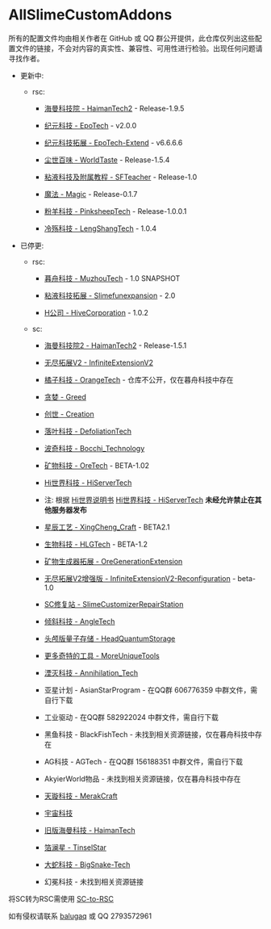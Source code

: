 # AllSlimeCustomAddons

所有的配置文件均由相关作者在 GitHub 或 QQ 群公开提供，此仓库仅列出这些配置文件的链接，不会对内容的真实性、兼容性、可用性进行检验。出现任何问题请寻找作者。

- 更新中:

  - rsc:
    - [海曼科技院 - HaimanTech2](https://github.com/haiman233/HaimanTech2) - Release-1.9.5

    - [纪元科技 - EpoTech](https://github.com/Jump9527/SlimeFun-RSC-EpoTech) - v2.0.0
   
    - [纪元科技拓展 - EpoTech-Extend](https://github.com/pinksheepYTG/EpoTech-Extend) - v6.6.6.6

    - [尘世百味 - WorldTaste](https://github.com/haiman233/WorldTaste) - Release-1.5.4

    - [粘液科技及附属教程 - SFTeacher](https://github.com/haiman233/SFTeacher) - Release-1.0

    - [魔法 - Magic](https://github.com/Yomicer/Magic_RSC) - Release-0.1.7

    - [粉羊科技 - PinksheepTech](https://github.com/pinksheepYTG/PinksheepTech) - Release-1.0.0.1
   
    - [冷殇科技 - LengShangTech](https://github.com/lengshang666/LengShangTech) - 1.0.4

- 已停更:

  - rsc:

    - [暮舟科技 - MuzhouTech](https://github.com/balugaq/MuzhouTech) - 1.0 SNAPSHOT

    - [粘液科技拓展 - Slimefunexpansion](https://github.com/ytdd9527/rsc-Slimefunexpansion) - 2.0

    - [H公司 - HiveCorporation](https://github.com/1368139692/HiveCorporation/releases/tag/1.0.2) - 1.0.2

  - sc:

    - [海曼科技院2 - HaimanTech2](https://github.com/haiman233/HaimanTech2) - Release-1.5.1

    - [无尽拓展V2 - InfiniteExtensionV2](https://github.com/HuoSJ7820/InfiniteExtensionV2)

    - [橘子科技 - OrangeTech](https://github.com/duoduojuzi/OrangeTech) - 仓库不公开，仅在暮舟科技中存在

    - [贪婪 - Greed](https://github.com/HuoSJ7820/GreedAndCreation/tree/main/Greed/SlimeCustomizer)

    - [创世 - Creation](https://github.com/HuoSJ7820/GreedAndCreation/tree/main/Creation/SlimeCustomizer)

    - [落叶科技 - DefoliationTech](https://github.com/LuoYe5555/DefoLiationTech)
  
    - [波奇科技 - Bocchi_Technology](https://github.com/bocchiyigexu/Bocchi_Technology)

    - [矿物科技 - OreTech](https://github.com/HiTech0926/SC-OreTech) - BETA-1.02

    - [Hi世界科技 - HiServerTech](https://github.com/HiTech0926/HiServerTech-SlimeCustomizer)

    - 注: 根据 [Hi世界说明书](https://github.com/HiTech0926/HiServerTech-SlimeCustomizer/blob/main/items.yml#L10) [Hi世界科技 - HiServerTech](https://github.com/HiTech0926/HiServerTech-SlimeCustomizer) **未经允许禁止在其他服务器发布**

    - [星辰工艺 - XingCheng_Craft](https://github.com/fengxiangQAQ/XingCheng_Craft) - BETA2.1

    - [生物科技 - HLGTech](https://github.com/bocchiyigexu/SHENGWUTECH) - BETA-1.2

    - [矿物生成器拓展 - OreGenerationExtension](https://github.com/HuoSJ7820/OreGenerationAndExtension/tree/main/SlimeCustomizer)

    - [无尽拓展V2增强版 -  InfiniteExtensionV2-Reconfiguration](https://github.com/LuoYe5555/InfiniteExtensionV2-Reconfiguration) - beta-1.0

    - [SC修复站 - SlimeCustomizerRepairStation](https://github.com/HuoSJ7820/SlimeCustomizerRepairStation)

    - [倾斜科技 - AngleTech](https://github.com/1368139692/AngleTech)

    - [头颅版量子存储 - HeadQuantumStorage](https://github.com/HuoSJ7820/HeadQuantumStorage)

    - [更多奇特的工具 - MoreUniqueTools](https://github.com/HuoSJ7820/MoreUniqueTools)
    - [湮灭科技 - Annihilation_Tech](https://github.com/Assisanter138/Annihilation_Tech)

    - 亚星计划 - AsianStarProgram - 在QQ群 606776359 中群文件，需自行下载

    - 工业驱动 - 在QQ群 582922024 中群文件，需自行下载

    - 黑鱼科技 - BlackFishTech - 未找到相关资源链接，仅在暮舟科技中存在

    - AG科技 - AGTech - 在QQ群 156188351 中群文件，需自行下载

    - AkyierWorld物品 - 未找到相关资源链接，仅在暮舟科技中存在

    - [天璇科技 - MerakCraft](https://github.com/haiman233/MerakCraft)

    - [宇宙科技](https://github.com/haiman233/HaimanTech-OldVersions/tree/main/%E4%B8%8A%E5%8F%A4%E7%89%88%E5%AE%87%E5%AE%99%E7%A7%91%E6%8A%80)

    - [旧版海曼科技 - HaimanTech](https://github.com/haiman233/HaimanTech-OldVersions)

    - [箔澜星 - TinselStar](https://github.com/haiman233/TinselStar)

    - [大蛇科技 - BigSnake-Tech](https://github.com/haiman233/Slimefun4_Integration_package/tree/main/server/plugins/RykenSlimefunCustomizer/addons/BigSnake-Tech)

    - 幻冕科技 - 未找到相关资源链接


将SC转为RSC需使用 [SC-to-RSC](https://github.com/SlimefunReloadingProject/SC-to-RSC)

如有侵权请联系 [balugaq](https://github.com//balugaq) 或 QQ 2793572961
